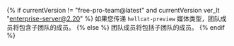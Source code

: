 {% if currentVersion != "free-pro-team@latest" and currentVersion ver_lt "enterprise-server@2.20" %}
如果您传递 `hellcat-preview` 媒体类型，团队成员将包含子团队的成员。
{% else %}
团队成员将包括子团队的成员。
{% endif %}
